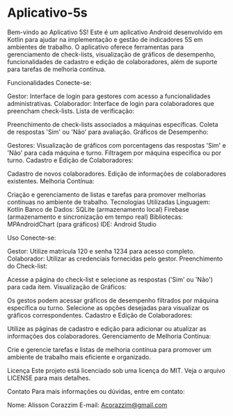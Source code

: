 # Aplicativo-5s
Bem-vindo ao Aplicativo 5S! Este é um aplicativo Android desenvolvido em Kotlin para ajudar na implementação e gestão de indicadores 5S em ambientes de trabalho. O aplicativo oferece ferramentas para gerenciamento de check-lists, visualização de gráficos de desempenho, funcionalidades de cadastro e edição de colaboradores, além de suporte para tarefas de melhoria contínua.

Funcionalidades
Conecte-se:

Gestor: Interface de login para gestores com acesso a funcionalidades administrativas.
Colaborador: Interface de login para colaboradores que preencham check-lists.
Lista de verificação:

Preenchimento de check-lists associados a máquinas específicas.
Coleta de respostas 'Sim' ou 'Não' para avaliação.
Gráficos de Desempenho:

Gestores: Visualização de gráficos com porcentagens das respostas 'Sim' e 'Não' para cada máquina e turno.
Filtragem por máquina específica ou por turno.
Cadastro e Edição de Colaboradores:

Cadastro de novos colaboradores.
Edição de informações de colaboradores existentes.
Melhoria Contínua:

Criação e gerenciamento de listas e tarefas para promover melhorias contínuas no ambiente de trabalho.
Tecnologias Utilizadas
Linguagem: Kotlin
Banco de Dados:
SQLite (armazenamento local)
Firebase (armazenamento e sincronização em tempo real)
Bibliotecas:
MPAndroidChart (para gráficos)
IDE: Android Studio

Uso
Conecte-se:

Gestor: Utilize matrícula 120 e senha 1234 para acesso completo.
Colaborador: Utilizar as credenciais fornecidas pelo gestor.
Preenchimento do Check-list:

Acesse a página do check-list e selecione as respostas ('Sim' ou 'Não') para cada item.
Visualização de Gráficos:

Os gestos podem acessar gráficos de desempenho filtrados por máquina específica ou turno. Selecione as opções desejadas para visualizar os gráficos correspondentes.
Cadastro e Edição de Colaboradores:

Utilize as páginas de cadastro e edição para adicionar ou atualizar as informações dos colaboradores.
Gerenciamento de Melhoria Contínua:

Crie e gerencie tarefas e listas de melhoria contínua para promover um ambiente de trabalho mais eficiente e organizado.

Licença
Este projeto está licenciado sob uma licença do MIT. Veja o arquivo LICENSE para mais detalhes.

Contato
Para mais informações ou dúvidas, entre em contato:

Nome: Alisson Corazzim
E-mail: Acorazzim@gmail.com
